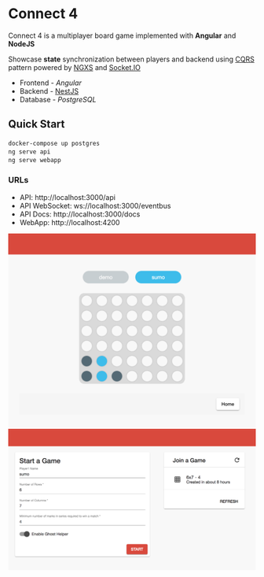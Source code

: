 # Connect 4

Connect 4 is a multiplayer board game implemented with **Angular** and **NodeJS** 

Showcase **state** synchronization between players and backend using [CQRS](https://martinfowler.com/bliki/CQRS.html) pattern powered by [NGXS](https://ngxs.gitbook.io/ngxs) and [Socket.IO](https://socket.io/)

* Frontend - *Angular*
* Backend - [NestJS](https://nestjs.com/)
* Database - *PostgreSQL*

## Quick Start
```bash
docker-compose up postgres
ng serve api
ng serve webapp
```

### URLs

* API: http://localhost:3000/api
* API WebSocket: ws://localhost:3000/eventbus
* API Docs: http://localhost:3000/docs
* WebApp: http://localhost:4200



[![Connect 4 Game](./media/connect4_match.png)](https://youtu.be/vLRkDdEW7ZI "Connect 4 Game - Click to Watch!")
![Start Game](./media/connect4_start.png)

